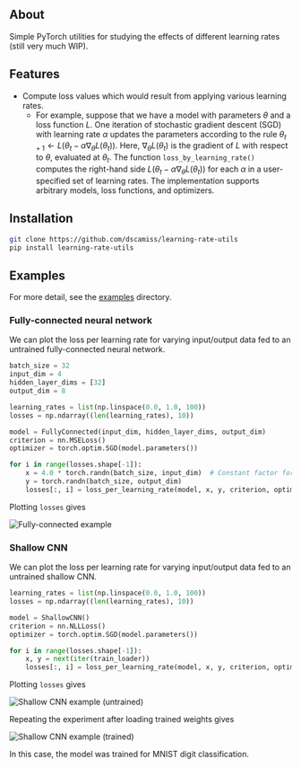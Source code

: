 ## About

Simple PyTorch utilities for studying the effects of different learning rates (still very much WIP).

## Features

* Compute loss values which would result from applying various learning rates.
  * For example, suppose that we have a model with parameters $\theta$ and a loss function
    $L$. One iteration of stochastic gradient descent (SGD) with learning rate $\alpha$ updates
    the parameters according to the rule $\theta_{t+1} \leftarrow L(\theta_t - \alpha \nabla_\theta L(\theta_t))$.
    Here, $\nabla_\theta L(\theta_t)$ is the gradient of $L$ with respect to $\theta$, evaluated at $\theta_t$.
    The function `loss_by_learning_rate()` computes the right-hand side $L(\theta_t - \alpha \nabla_\theta L(\theta_t))$
    for each $\alpha$ in a user-specified set of learning rates.  The implementation 
    supports arbitrary models, loss functions, and optimizers.

## Installation

```bash
git clone https://github.com/dscamiss/learning-rate-utils
pip install learning-rate-utils
```
## Examples

For more detail, see the [examples](https://github.com/dscamiss/learning-rate-utils/blob/master/examples/) directory.

### Fully-connected neural network

We can plot the loss per learning rate for varying input/output data fed to an untrained fully-connected neural network.

```python
batch_size = 32
input_dim = 4
hidden_layer_dims = [32]
output_dim = 8

learning_rates = list(np.linspace(0.0, 1.0, 100))
losses = np.ndarray((len(learning_rates), 10))

model = FullyConnected(input_dim, hidden_layer_dims, output_dim)
criterion = nn.MSELoss()
optimizer = torch.optim.SGD(model.parameters())

for i in range(losses.shape[-1]):
    x = 4.0 * torch.randn(batch_size, input_dim)  # Constant factor for larger errors
    y = torch.randn(batch_size, output_dim)
    losses[:, i] = loss_per_learning_rate(model, x, y, criterion, optimizer, learning_rates)
```

Plotting `losses` gives

![Fully-connected example](https://github.com/dscamiss/learning-rate-utils/blob/main/examples/figures/fully_connected_untrained.png)

### Shallow CNN

We can plot the loss per learning rate for varying input/output data fed to an untrained shallow CNN.

```python
learning_rates = list(np.linspace(0.0, 1.0, 100))
losses = np.ndarray((len(learning_rates), 10))

model = ShallowCNN()
criterion = nn.NLLLoss()
optimizer = torch.optim.SGD(model.parameters())

for i in range(losses.shape[-1]):
    x, y = next(iter(train_loader))
    losses[:, i] = loss_per_learning_rate(model, x, y, criterion, optimizer, learning_rates)
```

Plotting `losses` gives

![Shallow CNN example (untrained)](https://github.com/dscamiss/learning-rate-utils/blob/main/examples/figures/shallow_cnn_untrained.png)

Repeating the experiment after loading trained weights gives

![Shallow CNN example (trained)](https://github.com/dscamiss/learning-rate-utils/blob/main/examples/figures/shallow_cnn_trained.png)

In this case, the model was trained for MNIST digit classification.
